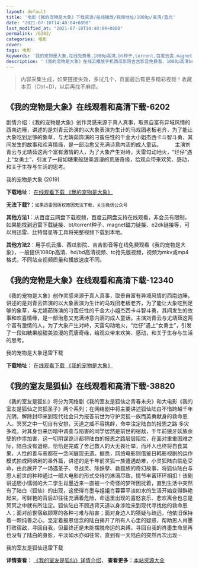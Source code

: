```yaml
---
layout: default
title: '电影《我的宠物是大象》下载资源/在线播放/视频地址/1080p/高清/蓝光'
date: "2021-07-10T14:40:04+0800"
last_modified_at: "2021-07-10T14:40:04+0800"
permalink: /6202/
categories: 电影
cover:
tags: 电影
keywords: '我的宠物是大象,在线免费看,1080p高清,bt种子,torrent,百度云盘,magnet,磁力链,迅雷下载资源'
description: '《我的宠物是大象》在线云播放手机西瓜影院吉吉影音免费看，1080p高清bd/hd未删减完整版和tc抢先枪版，mkv/mp4格式，附带bt/torrent种子、magnet/磁力链、百度云盘、网盘资源迅雷下载链接'
---
```


>内容采集生成，如果链接失效，多试几个，页面最后有更多精彩视频！收藏本页（Ctrl+D)，以后再找不麻烦。


## 《我的宠物是大象》在线观看和高清下载-6202

剧情介绍：《我的宠物是大象》创作灵感来源于真人真事，取景自富有异域风情的西南边陲，讲述的是刘青云饰演的以大象表演为生计的马戏团老板老齐，为了能让大象吃到足够的象草，与尤婧茹饰演的刁蛮任性的千金大小姐杰西卡斗智斗勇，其间发生的故事和欢喜情缘，是一部治愈又充满诗意内涵的成人童话。  　　主演刘青云与尤靖茹这两个富有激情的人，为了大象产生对峙，天雷勾动地火，“烂仔”遇上“女勇士”，引发了一段如糖果般甜美浪漫的荒唐奇缘，给观众带来欢笑、感动，和关于生存与生活的思考。


我的宠物是大象 (2019)

**下载地址**： [在线观看下载 《我的宠物是大象》](https://www.btbtdy.me/btdy/dy15221.html) 


**无法下载?**：`如果迅雷因版权原因无法下载，关注微信公众号 `

**其他方法1**：从百度云网盘下载视频，百度云网盘支持在线观看，非会员有限制，如果能找到迅雷下载链接、bt/torrent种子、magnet磁力链接、e2dk链接等，可以用迅雷、比特彗星等工具将完整视频下载到本地。

**其他方法2**：用手机云播、西瓜影院、吉吉影音等在线免费观看《我的宠物是大象》，一般提供1080p高清、hd/bd高清视频、tc抢先版视频，视频为mkv或mp4格式，不同站点视频质量和播放速度不同。


## 《我的宠物是大象》在线观看和高清下载-12340

《我的宠物是大象》创作灵感来源于真人真事，取景自富有异域风情的西南边陲，讲述的是刘青云饰演的以大象表演为生计的马戏团老板老齐，为了能让大象吃到足够的象草，与尤婧茹饰演的刁蛮任性的千金大小姐杰西卡斗智斗勇，其间发生的故事和欢喜情缘，是一部治愈又充满诗意内涵的成人童话。主演刘青云与尤靖茹这两个富有激情的人，为了大象产生对峙，天雷勾动地火，“烂仔”遇上“女勇士”，引发了一段如糖果般甜美浪漫的荒唐奇缘，给观众带来欢笑、感动，和关于生存与生活的思考。


我的宠物是大象迅雷下载

**下载地址**： [在线观看下载 《我的宠物是大象》](https://www.993dy.com//vod-detail-id-35196.html) 


## 《我的室友是狐仙》在线观看和高清下载-38820

《我的室友是狐仙》将分为网络剧《我的室友是狐仙之青春未央》和大电影《我的室友是狐仙之灵狐圣子》两个系列；在网络剧中将主要讲述狐仙陆白不惜跨越千年光阴，解除封印来到现代社会只为报答前世为守护灵狐一族而英勇献身的救命恩人。冥冥之中一切自有安排，天道之威不容挑衅，命中注定陆白的报恩之路 多灾多难。对其身份来历暗中调查与陷害的同学居然是前世的宿敌，千年前狼牙妖族余孽的作祟加害，这一切阴谋诡计都将陆白的报恩之路层层阻拦，在面对重重困难之际，陆白没有退缩，恰恰是完成了舍己救人的大无畏壮举，而坏人也终将自食其果，人性的善与恶都在一念间展现无遗。据悉，网络电影则借鉴日韩影视剧的运作模式拍成网络剧的番外篇，讲述的是千年前灵狐一族遭遇劫难，小灵狐陆白临危受命，由此展开了一场选圣子、寻战灵、除妖孽、救狐族的奇幻故事，将狐仙陆白与恩人前世的种种通过一部大电影的形式交待的淋漓尽致，情节丰富环环相扣！该剧讲述胆小懦弱的大二学生肖墨近来一直被一个奇怪的梦所困扰着，直到生活中突然有了陆白（狐仙）的出现，这使得肖墨与姐姐肖蓉蓉平淡如水的生活开始变得鲜艳起来，可鲜艳的背后却往往充满着危险，命运里出现的喜怒哀乐、悲欢离合也总是冥冥之中就有所注定。狐仙陆白不顾违背天道以身涉险来到现代寻找他的救命恩人；面对前世宿敌顾寒的各种刁难与陷害；面对身边人的猜疑与疏远，他依旧保持着一颗纯善之心。坚定着报恩信念的陆白揭开了所有人心里的疑惑，帮助恩人肖墨打败宿敌，寻回自我，但最终还是未能摆脱命运的束缚。寻回自我的肖墨生命里再也没有了陆白的身影，平淡如水亦如往常，直到有一天陆白的突然再次出现···


我的室友是狐仙迅雷下载

**详情查看**： [《我的室友是狐仙》详情介绍](/movie/38820/)， **查看更多**：[本站资源大全](/movie/t/all/)

